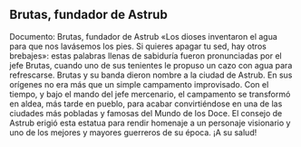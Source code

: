 ## Brutas, fundador de Astrub
Documento: Brutas, fundador de Astrub
«Los dioses inventaron el agua para que nos lavásemos los pies. Si quieres apagar tu sed, hay otros brebajes»: estas palabras llenas de sabiduría fueron pronunciadas por el jefe Brutas, cuando uno de sus tenientes le propuso un cazo con agua para refrescarse.
Brutas y su banda dieron nombre a la ciudad de Astrub. En sus orígenes no era más que un simple campamento improvisado. Con el tiempo, y bajo el mando del jefe mercenario, el campamento se transformó en aldea, más tarde en pueblo, para acabar convirtiéndose en una de las ciudades más pobladas y famosas del Mundo de los Doce.
El consejo de Astrub erigió esta estatua para rendir homenaje a un personaje visionario y uno de los mejores y mayores guerreros de su época. ¡A su salud!
